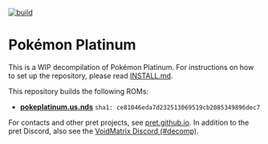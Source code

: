 [![build](https://github.com/DylanDoesProgramming664/pokeplatinum/actions/workflows/build.yml/badge.svg)](https://github.com/DylanDoesProgramming664/pokeplatinum/actions/workflows/build.yml)


# Pokémon Platinum

This is a WIP decompilation of Pokémon Platinum. For instructions on how to set up the repository, please read [INSTALL.md](INSTALL.md).

This repository builds the following ROMs:

* [**pokeplatinum.us.nds**](https://datomatic.no-intro.org/index.php?page=show_record&s=28&n=3541) `sha1: ce81046eda7d232513069519cb2085349896dec7`

For contacts and other pret projects, see [pret.github.io](https://pret.github.io/). In addition to the pret Discord, also see the [VoidMatrix Discord (#decomp)](https://discord.gg/prUAgd5).

